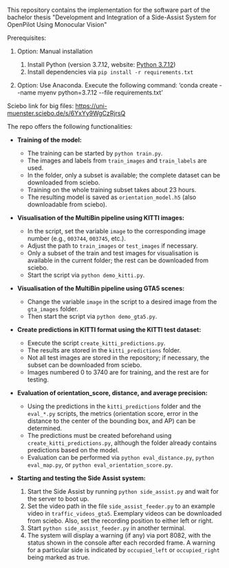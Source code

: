 This repository contains the implementation for the software part of the bachelor thesis "Development and Integration of a Side-Assist System for OpenPilot Using Monocular Vision"

Prerequisites:

1. Option: Manual installation
   1. Install Python (version 3.7.12, website: [Python 3.7.12](https://www.python.org/downloads/release/python-3712/))
   2. Install dependencies via `pip install -r requirements.txt`

2. Option: Use Anaconda. Execute the following command:
    ‘conda create --name myenv python=3.7.12 --file requirements.txt’

Sciebo link for big files: https://uni-muenster.sciebo.de/s/6YxYy9WgCzRjrsQ

The repo offers the following functionalities:

- **Training of the model:**
  - The training can be started by `python train.py`.
  - The images and labels from `train_images` and `train_labels` are used.
  - In the folder, only a subset is available; the complete dataset can be downloaded from sciebo.
  - Training on the whole training subset takes about 23 hours.
  - The resulting model is saved as `orientation_model.h5` (also downloadable from sciebo).

- **Visualisation of the MultiBin pipeline using KITTI images:**
  - In the script, set the variable `image` to the corresponding image number (e.g., `003744`, `003745`, etc.).
  - Adjust the path to `train_images` or `test_images` if necessary.
  - Only a subset of the train and test images for visualisation is available in the current folder; the rest can be downloaded from sciebo.
  - Start the script via `python demo_kitti.py`.

- **Visualisation of the MultiBin pipeline using GTA5 scenes:**
  - Change the variable `image` in the script to a desired image from the `gta_images` folder.
  - Then start the script via `python demo_gta5.py`.

- **Create predictions in KITTI format using the KITTI test dataset:**
  - Execute the script `create_kitti_predictions.py`.
  - The results are stored in the `kitti_predictions` folder.
  - Not all test images are stored in the repository; if necessary, the subset can be downloaded from sciebo.
  - Images numbered 0 to 3740 are for training, and the rest are for testing.

- **Evaluation of orientation_score, distance, and average precision:**
  - Using the predictions in the `kitti_predictions` folder and the `eval_*.py` scripts, the metrics (orientation score, error in the distance to the center of the bounding box, and AP) can be determined.
  - The predictions must be created beforehand using `create_kitti_predictions.py`, although the folder already contains predictions based on the model.
  - Evaluation can be performed via `python eval_distance.py`, `python eval_map.py`, or `python eval_orientation_score.py`.

- **Starting and testing the Side Assist system:**
  1. Start the Side Assist by running `python side_assist.py` and wait for the server to boot up.
  2. Set the video path in the file `side_assist_feeder.py` to an example video in `traffic_videos_gta5`. Exemplary videos can be downloaded from sciebo. Also, set the recording position to either left or right.
  3. Start `python side_assist_feeder.py` in another terminal.
  4. The system will display a warning (if any) via port 8082, with the status shown in the console after each recorded frame. A warning for a particular side is indicated by `occupied_left` or `occupied_right` being marked as true.

